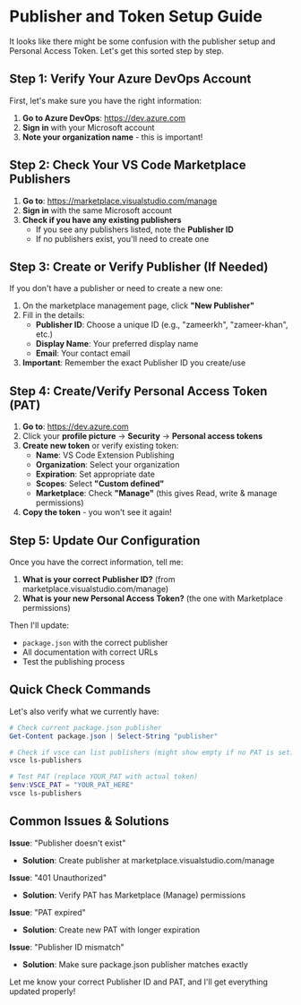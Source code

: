# Publisher and Token Setup Guide

It looks like there might be some confusion with the publisher setup and Personal Access Token. Let's get this sorted step by step.

## Step 1: Verify Your Azure DevOps Account

First, let's make sure you have the right information:

1. **Go to Azure DevOps**: https://dev.azure.com
2. **Sign in** with your Microsoft account
3. **Note your organization name** - this is important!

## Step 2: Check Your VS Code Marketplace Publishers

1. **Go to**: https://marketplace.visualstudio.com/manage
2. **Sign in** with the same Microsoft account
3. **Check if you have any existing publishers**
   - If you see any publishers listed, note the **Publisher ID**
   - If no publishers exist, you'll need to create one

## Step 3: Create or Verify Publisher (If Needed)

If you don't have a publisher or need to create a new one:

1. On the marketplace management page, click **"New Publisher"**
2. Fill in the details:
   - **Publisher ID**: Choose a unique ID (e.g., "zameerkh", "zameer-khan", etc.)
   - **Display Name**: Your preferred display name
   - **Email**: Your contact email
3. **Important**: Remember the exact Publisher ID you create/use

## Step 4: Create/Verify Personal Access Token (PAT)

1. **Go to**: https://dev.azure.com
2. Click your **profile picture** → **Security** → **Personal access tokens**
3. **Create new token** or verify existing token:
   - **Name**: VS Code Extension Publishing
   - **Organization**: Select your organization
   - **Expiration**: Set appropriate date
   - **Scopes**: Select **"Custom defined"**
   - **Marketplace**: Check **"Manage"** (this gives Read, write & manage permissions)
4. **Copy the token** - you won't see it again!

## Step 5: Update Our Configuration

Once you have the correct information, tell me:

1. **What is your correct Publisher ID?** (from marketplace.visualstudio.com/manage)
2. **What is your new Personal Access Token?** (the one with Marketplace permissions)

Then I'll update:
- `package.json` with the correct publisher
- All documentation with correct URLs
- Test the publishing process

## Quick Check Commands

Let's also verify what we currently have:

```powershell
# Check current package.json publisher
Get-Content package.json | Select-String "publisher"

# Check if vsce can list publishers (might show empty if no PAT is set)
vsce ls-publishers

# Test PAT (replace YOUR_PAT with actual token)
$env:VSCE_PAT = "YOUR_PAT_HERE"
vsce ls-publishers
```

## Common Issues & Solutions

**Issue**: "Publisher doesn't exist"
- **Solution**: Create publisher at marketplace.visualstudio.com/manage

**Issue**: "401 Unauthorized" 
- **Solution**: Verify PAT has Marketplace (Manage) permissions

**Issue**: "PAT expired"
- **Solution**: Create new PAT with longer expiration

**Issue**: "Publisher ID mismatch"
- **Solution**: Make sure package.json publisher matches exactly

Let me know your correct Publisher ID and PAT, and I'll get everything updated properly!

